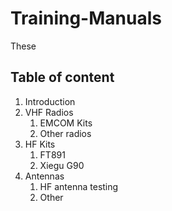 # Training-Manuals

These 

## Table of content

1. Introduction
2. VHF Radios
	1. EMCOM Kits
	2. Other radios
3. HF Kits
	1. FT891
	2. Xiegu G90
4. Antennas
	1. HF antenna testing
	2. Other